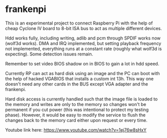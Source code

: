 # frankenpi

This is an experimental project to connect Raspberry Pi with the help of cheap Cyclone IV board to 8-bit ISA bus to act as multiple different devices.

Hdd works fully, including writing, adlib and pcm through SPDIF works now (wolf3d works). DMA and IRQ implemented, but setting playback frequency not implemented, everything runs at a constant rate (roughly what wolf3d is expecting). Some detection issues remain.

Remember to set video BIOS shadow on in BIOS to gain a lot in hdd speed.

Currently RP can act as hard disk using an image and the PC can boot with the help of hacked VGABIOS that installs a custom int 13h. This way one doesn't need any other cards in the BUS except VGA adapter and the frankenpi.

Hard disk access is currently handled such that the image file is loaded to the memory and writes are only to the memory so changes won't be permanent if you cut power (this was intentional to protect my testing phase). However, it would be easy to modify the service to flush the changes back to the memory card either upon request or every time.

Youtube link here: https://www.youtube.com/watch?v=1ej76w8sHxY
